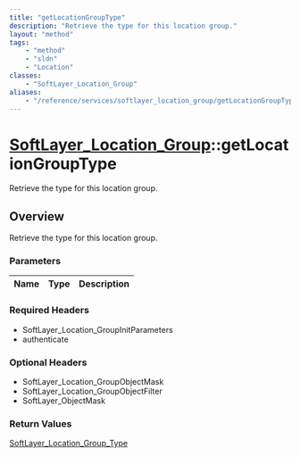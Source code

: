 ```yaml
---
title: "getLocationGroupType"
description: "Retrieve the type for this location group."
layout: "method"
tags:
    - "method"
    - "sldn"
    - "Location"
classes:
    - "SoftLayer_Location_Group"
aliases:
    - "/reference/services/softlayer_location_group/getLocationGroupType"
---
```

# [SoftLayer_Location_Group](/reference/services/SoftLayer_Location_Group)::getLocationGroupType

Retrieve the type for this location group.


## Overview 
Retrieve the type for this location group.

### Parameters 
|Name | Type | Description |
| --- | --- | --- |


### Required Headers
* SoftLayer_Location_GroupInitParameters
* authenticate

### Optional Headers
* SoftLayer_Location_GroupObjectMask
* SoftLayer_Location_GroupObjectFilter
* SoftLayer_ObjectMask

### Return Values
<a href='/reference/datatypes/SoftLayer_Location_Group_Type'>SoftLayer_Location_Group_Type </a>

